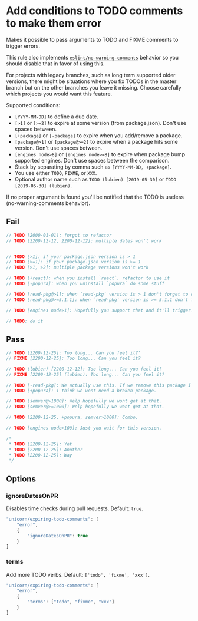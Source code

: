 # Add conditions to TODO comments to make them error

Makes it possible to pass arguments to TODO and FIXME comments to trigger errors.

This rule also implements [`eslint/no-warning-comments`](https://eslint.org/docs/rules/no-warning-comments) behavior so you should disable that in favor of using this.

For projects with legacy branches, such as long term supported older versions, there might be situations where you fix TODOs in the master branch but on the other branches you leave it missing. Choose carefully which projects you would want this feature.

Supported conditions:

- `[YYYY-MM-DD]` to define a due date.
- `[>1]` or `[>=2]` to expire at some version (from package.json). Don't use spaces between.
- `[+package]` or `[-package]` to expire when you add/remove a package.
- `[package@>1]` or `[package@>=2]` to expire when a package hits some version. Don't use spaces between.
- `[engines node>8]` or `[engines node>=8]` to expire when package bump supported engines. Don't use spaces between the comparison.
- Stack by separating by comma such as `[YYYY-MM-DD, +package]`.
- You use either `TODO`, `FIXME`, or `XXX`.
- Optional author name such as `TODO (lubien) [2019-05-30]` or `TODO [2019-05-30] (lubien)`.

If no proper argument is found you'll be notified that the TODO is useless (no-warning-comments behavior).

## Fail

```js
// TODO [2000-01-01]: forgot to refactor
// TODO [2200-12-12, 2200-12-12]: multiple dates won't work


// TODO [>1]: if your package.json version is > 1
// TODO [>=1]: if your package.json version is >= 1
// TODO [>1, >2]: multiple package versions won't work

// TODO [+react]: when you install `react`, refactor to use it
// TODO [-popura]: when you uninstall `popura` do some stuff

// TODO [read-pkg@>1]: when `read-pkg` version is > 1 don't forget to do this
// TODO [read-pkg@>=5.1.1]: when `read-pkg` version is >= 5.1.1 don't forget to do that

// TODO [engines node>1]: Hopefully you support that and it'll trigger.

// TODO: do it
```


## Pass

```js
// TODO [2200-12-25]: Too long... Can you feel it?'
// FIXME [2200-12-25]: Too long... Can you feel it?

// TODO (lubien) [2200-12-12]: Too long... Can you feel it?
// FIXME [2200-12-25] (lubien): Too long... Can you feel it?

// TODO [-read-pkg]: We actually use this. If we remove this package I'll error.
// TODO [+popura]: I think we wont need a broken package.

// TODO [semver@>1000]: Welp hopefully we wont get at that.
// TODO [semver@>=1000]: Welp hopefully we wont get at that.

// TODO [2200-12-25, +popura, semver>1000]: Combo.

// TODO [engines node>100]: Just you wait for this version.

/*
 * TODO [2200-12-25]: Yet
 * TODO [2200-12-25]: Another
 * TODO [2200-12-25]: Way
 */
```


## Options

### ignoreDatesOnPR

Disables time checks during pull requests. Default: `true`.

```js
"unicorn/expiring-todo-comments": [
	"error",
	{
		"ignoreDatesOnPR": true
	}
]
```

### terms

Add more TODO verbs. Default: `['todo', 'fixme', 'xxx']`.

```js
"unicorn/expiring-todo-comments": [
	"error",
	{
		"terms": ["todo", "fixme", "xxx"]
	}
]
```
